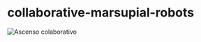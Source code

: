 # collaborative-marsupial-robots
![Ascenso colaborativo](https://github.com/Robcib-GIT/collaborative-marsupial-robots/assets/57187750/1b458bde-e1e8-4917-93bf-322b24154481)
